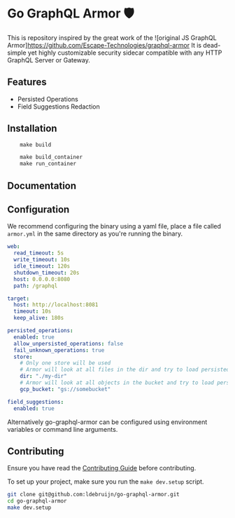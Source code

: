 # Go GraphQL Armor 🛡️

This is repository inspired by the great work of the ![original JS GraphQL Armor]https://github.com/Escape-Technologies/graphql-armor
It is dead-simple yet highly customizable security sidecar compatible with any HTTP GraphQL Server or Gateway.

## Features

* Persisted Operations
* Field Suggestions Redaction

## Installation

```makefile
    make build
```

```makefile
    make build_container
    make run_container
```

## Documentation

[//]: # (todo)

## Configuration

We recommend configuring the binary using a yaml file, place a file called `armor.yml` in the same directory as you're running the binary.

```yaml
web:
  read_timeout: 5s
  write_timeout: 10s
  idle_timeout: 120s
  shutdown_timeout: 20s
  host: 0.0.0.0:8080
  path: /graphql

target:
  host: http://localhost:8081
  timeout: 10s
  keep_alive: 180s

persisted_operations:
  enabled: true
  allow_unpersisted_operations: false
  fail_unknown_operations: true
  store:
    # Only one store will be used
    # Armor will look at all files in the dir and try to load persisted operations from any `.json` file
    dir: "./my-dir"
    # Armor will look at all objects in the bucket and try to load persisted operations from any `.json` file
    gcp_bucket: "gs://somebucket"

field_suggestions:
  enabled: true
```

Alternatively go-graphql-armor can be configured using environment variables or command line arguments.

## Contributing

Ensure you have read the [Contributing Guide](https://github.com/ldebruijn/go-graphql-armor/blob/main/CONTRIBUTING.md) before contributing.

To set up your project, make sure you run the `make dev.setup` script.

```bash
git clone git@github.com:ldebruijn/go-graphql-armor.git
cd go-graphql-armor
make dev.setup
```